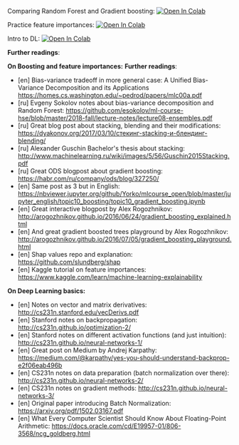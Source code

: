 Comparing Random Forest and Gradient boosting:
[![Open In Colab](https://colab.research.google.com/assets/colab-badge.svg)](https://colab.research.google.com/github/neychev/Sber2020_May/blob/master/day02/day02_ComparingRandomForestAndGradientBoosting.ipynb)

Practice feature importances:
[![Open In Colab](https://colab.research.google.com/assets/colab-badge.svg)](https://colab.research.google.com/github/neychev/Sber2020_May/blob/master/day02/day02_feature_importance_exercises.ipynb)

Intro to DL:
[![Open In Colab](https://colab.research.google.com/assets/colab-badge.svg)](https://colab.research.google.com/github/neychev/Sber2020_May/blob/master/day02/day02_intro_to_pytorch.ipynb)



__Further readings__:


__On Boosting and feature importances:__
__Further readings__:
* [en] Bias-variance tradeoff in more general case: A Unified Bias-Variance Decomposition and its Applications https://homes.cs.washington.edu/~pedrod/papers/mlc00a.pdf
* [ru] Evgeny Sokolov notes about bias-variance decomposition and Random Forest: https://github.com/esokolov/ml-course-hse/blob/master/2018-fall/lecture-notes/lecture08-ensembles.pdf
* [ru] Great blog post about stacking, blending and their modifications: https://dyakonov.org/2017/03/10/cтекинг-stacking-и-блендинг-blending/
* [ru] Alexander Guschin Bachelor's thesis about stacking: http://www.machinelearning.ru/wiki/images/5/56/Guschin2015Stacking.pdf
* [ru] Great ODS blogpost about gradient boosting: https://habr.com/ru/company/ods/blog/327250/
* [en] Same post as 3 but in English: https://nbviewer.jupyter.org/github/Yorko/mlcourse_open/blob/master/jupyter_english/topic10_boosting/topic10_gradient_boosting.ipynb
* [en] Great interactive blogpost by Alex Rogozhnikov: http://arogozhnikov.github.io/2016/06/24/gradient_boosting_explained.html
* [en] And great gradient boosted trees playground by Alex Rogozhnikov: http://arogozhnikov.github.io/2016/07/05/gradient_boosting_playground.html
* [en] Shap values repo and explanation: https://github.com/slundberg/shap
* [en] Kaggle tutorial on feature importances: https://www.kaggle.com/learn/machine-learning-explainability


__On Deep Learning basics:__
* [en] Notes on vector and matrix derivatives: http://cs231n.stanford.edu/vecDerivs.pdf
* [en] Stanford notes on backpropagation: http://cs231n.github.io/optimization-2/
* [en] Stanford notes on different activation functions (and just intuition): http://cs231n.github.io/neural-networks-1/
* [en] Great post on Medium by Andrej Karpathy: https://medium.com/@karpathy/yes-you-should-understand-backprop-e2f06eab496b
* [en] CS231n notes on data preparation (batch normalization over there): http://cs231n.github.io/neural-networks-2/
* [en] CS231n notes on gradient methods: http://cs231n.github.io/neural-networks-3/
* [en] Original paper introducing Batch Normalization: https://arxiv.org/pdf/1502.03167.pdf
* [en] What Every Computer Scientist Should Know About Floating-Point Arithmetic: https://docs.oracle.com/cd/E19957-01/806-3568/ncg_goldberg.html